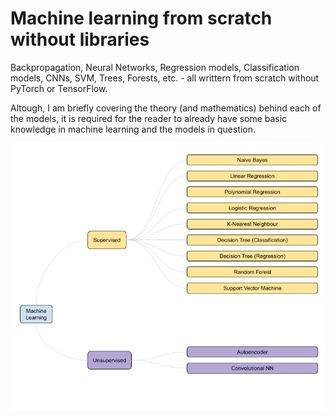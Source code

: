 # Machine learning from scratch without libraries

Backpropagation, Neural Networks, Regression models, Classification models, CNNs, SVM, Trees, Forests, etc. - all writtern from scratch without PyTorch or TensorFlow.


Altough, I am briefly covering the theory (and mathematics) behind each of the models, it is required for the reader to already have some basic knowledge in machine learning and the models in question.

![Machine Learning Roadmap](ml_roadmap_copy.png)